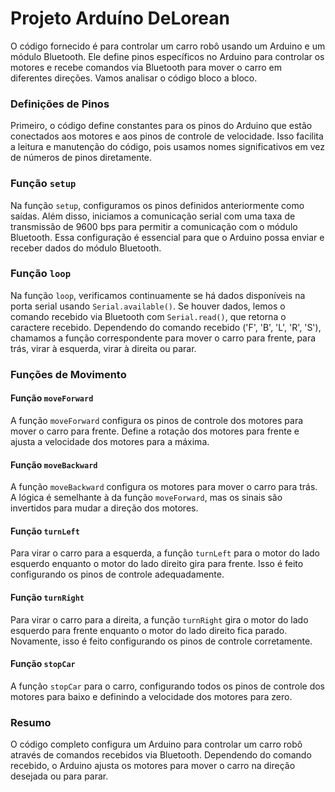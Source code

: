 # Projeto Arduíno DeLorean

O código fornecido é para controlar um carro robô usando um Arduino e um módulo Bluetooth. Ele define pinos específicos no Arduino para controlar os motores e recebe comandos via Bluetooth para mover o carro em diferentes direções. Vamos analisar o código bloco a bloco.

### Definições de Pinos

Primeiro, o código define constantes para os pinos do Arduino que estão conectados aos motores e aos pinos de controle de velocidade. Isso facilita a leitura e manutenção do código, pois usamos nomes significativos em vez de números de pinos diretamente.

### Função `setup`

Na função `setup`, configuramos os pinos definidos anteriormente como saídas. Além disso, iniciamos a comunicação serial com uma taxa de transmissão de 9600 bps para permitir a comunicação com o módulo Bluetooth. Essa configuração é essencial para que o Arduino possa enviar e receber dados do módulo Bluetooth.

### Função `loop`

Na função `loop`, verificamos continuamente se há dados disponíveis na porta serial usando `Serial.available()`. Se houver dados, lemos o comando recebido via Bluetooth com `Serial.read()`, que retorna o caractere recebido. Dependendo do comando recebido ('F', 'B', 'L', 'R', 'S'), chamamos a função correspondente para mover o carro para frente, para trás, virar à esquerda, virar à direita ou parar.

### Funções de Movimento

#### Função `moveForward`

A função `moveForward` configura os pinos de controle dos motores para mover o carro para frente. Define a rotação dos motores para frente e ajusta a velocidade dos motores para a máxima.

#### Função `moveBackward`

A função `moveBackward` configura os motores para mover o carro para trás. A lógica é semelhante à da função `moveForward`, mas os sinais são invertidos para mudar a direção dos motores.

#### Função `turnLeft`

Para virar o carro para a esquerda, a função `turnLeft` para o motor do lado esquerdo enquanto o motor do lado direito gira para frente. Isso é feito configurando os pinos de controle adequadamente.

#### Função `turnRight`

Para virar o carro para a direita, a função `turnRight` gira o motor do lado esquerdo para frente enquanto o motor do lado direito fica parado. Novamente, isso é feito configurando os pinos de controle corretamente.

#### Função `stopCar`

A função `stopCar` para o carro, configurando todos os pinos de controle dos motores para baixo e definindo a velocidade dos motores para zero.

### Resumo

O código completo configura um Arduino para controlar um carro robô através de comandos recebidos via Bluetooth. Dependendo do comando recebido, o Arduino ajusta os motores para mover o carro na direção desejada ou para parar.
